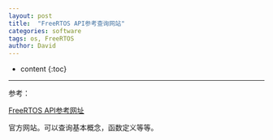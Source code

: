 ```yaml
---
layout: post
title:  "FreeRTOS API参考查询网站"
categories: software
tags: os, FreeRTOS
author: David
---
```


* content
{:toc}

---

参考：

[FreeRTOS API参考网址](https://www.freertos.org/a00106.html)

官方网站。可以查询基本概念，函数定义等等。




